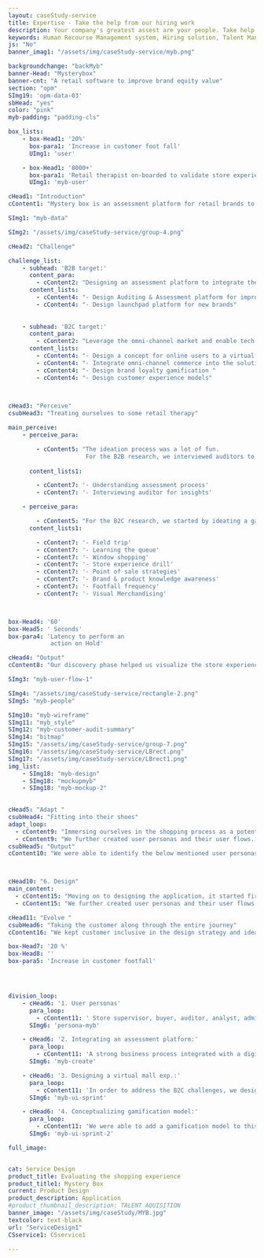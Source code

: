 ```yaml
---
layout: caseStudy-service
title: Expertise - Take the help from our hiring work
description: Your company's greatest assest are your people. Take help our hiring experts to recruit the best desired talents.
keywords: Human Recourse Management system, Hiring solution, Talent Management Software, Application Tracking System, AI-Enabled, Recruitment Management software, recruitment system, Talent CRM, HR Software, Bangalore, India
js: "No"
banner_imag1: "/assets/img/caseStudy-service/myb.png"

backgroundchange: "backMyb"
banner-Head: "Mysterybox"
banner-cnt: "A retail software to improve brand equity value"
section: "opm"
SImg19: 'opm-data-03'
sbHead: "yes"
color: "pink"
myb-padding: "padding-cls"

box_lists:
    - box-Head1: '20%'
      box-para1: 'Increase in customer foot fall'
      UImg1: 'user'

    - box-Head1: '8000+'
      box-para1: 'Retail therapist on-boarded to validate store experience'
      UImg1: 'myb-user'

cHead1: "Introduction"
cContent1: "Mystery box is an assessment platform for retail brands to enhance customer shopping experience. The retail industry is evolving towards connecting human emotions to maximize the brand equity value."

SImg1: "myb-data"

SImg2: "/assets/img/caseStudy-service/group-4.png"

cHead2: "Challenge"

challenge_list:
    - subhead: 'B2B target:'
      content_para:
        - cContent2: "Designing an assessment platform to integrate the retail stores with retail consultants and auditors for validating their store experience and quality of their products & services."
      content_lists:
        - cContent4: "- Design Auditing & Assessment platform for improving store experience"
        - cContent4: "- Design launchpad platform for new brands"
      
        
    - subhead: 'B2C target:'
      content_para:
        - cContent2: "Leverage the omni-channel market and enable tech to connect with human experience for maximizing customer footfalls and to improve the brand loyalty."
      content_lists:
        - cContent4: "- Design a concept for online users to a virtual-mall experience"
        - cContent4: "- Integrate omni-channel commerce into the solution"
        - cContent4: "- Design brand loyalty gamification "
        - cContent4: "- Design customer experience models"

      

cHead3: "Perceive"
csubHead3: "Treating ourselves to some retail therapy"

main_perceive:
    - perceive_para:

        - cContent5: "The ideation process was a lot of fun. 
                      For the B2B research, we interviewed auditors to understand the assessment process and looked at the metrics which governs the customer experience index score."
                      
      content_lists1:

        - cContent7: '- Understanding assessment process'
        - cContent7: '- Interviewing auditor for insights'

    - perceive_para:

        - cContent5: "For the B2C research, we started by ideating a game plan to understand the store operations by socializing with the teams and understanding the business processes."
      content_lists1:

        - cContent7: '- Field trip'
        - cContent7: '- Learning the queue'
        - cContent7: '- Window shopping'
        - cContent7: '- Store experience drill'
        - cContent7: '- Point of sale strategies'
        - cContent7: '- Brand & product knowledge awareness'
        - cContent7: '- Footfall frequency'
        - cContent7: '- Visual Merchandising'



box-Head4: '60'
box-Head5: ' Seconds'
box-para4: 'Latency to perform an 
            action on Hold'

cHead4: "Output"
cContent8: "Our discovery phase helped us visualize the store experience and establish key performance indicators for us to do the assessments and to gamify it."

SImg3: "myb-user-flow-1"

SImg4: "/assets/img/caseStudy-service/rectangle-2.png"
SImg5: "myb-people"

SImg10: "myb-wireframe"
SImg11: "myb_style"
SImg12: "myb-customer-audit-summary"
SImg14: "bitmap"
SImg15: "/assets/img/caseStudy-service/group-7.png"
SImg16: "/assets/img/caseStudy-service/LBrect.png"
SImg17: "/assets/img/caseStudy-service/LBrect1.png"
img_list:
    - SImg18: "myb-design"
    - SImg18: "mockupmyb"
    - SImg18: "myb-mockup-2"
    

cHead5: "Adapt "
csubHead4: "Fitting into their shoes"
adapt_loop:
  - cContent9: "Immersing ourselves in the shopping process as a potential buyer/auditor and from a store front, gave us a lot of insights into their major stakeholders/personas, their hand off points, motivation criteria, pain areas,  demographic, age and daily routines."
  - cContent9: "We further created user personas and their user flows. This, together with the workflow gave a complete picture on the product scope and roadmap."
csubHead5: "Output"
cContent10: "We were able to identify the below mentioned user personas:"



cHead10: "6. Design"
main_content:
  - cContent15: "Moving on to designing the application, it started first with us having an elaborate mood boarding sessions. We extensively follow the atomic design principle. we created individual components, finalized on the color, type and layout. "
  - cContent15: "We further created user personas and their user flows. This, together with the workflow gave a complete picture on the product scope and roadmap."

cHead11: "Evolve "
csubHead6: "Taking the customer along through the entire journey"
cContent16: "We kept customer inclusive in the design strategy and ideation phase. We had constant engagements throughout the designing process to take feedback and iterate. "

box-Head7: '20 %'
box-Head8: ''
box-para5: 'Increase in customer footfall'




division_loop:
    - cHead6: '1. User personas'
      para_loop:
        - cContent11: ' Store supervisor, buyer, auditor, analyst, admin and back office crew.'
      SImg6: 'persona-myb'

    - cHead6: '2. Integrating an assessment platform:'
      para_loop:
        - cContent11: 'A strong business process integrated with a digital platform was put in place to enhance the store experience. We were able to bring auditor, analyst and store supervisor on a single interface, capture store assessments and showcase store performance metrics. '
      SImg6: 'myb-create'

    - cHead6: '3. Designing a virtual mall exp.:'
      para_loop:
        - cContent11: 'In order to address the B2C challenges, we designed a platform which meets and satisfies all the use cases. For instance, a user (store supervisor) can propagate the store inventory item on an omni-channel platform for the customer to consume and increase the point of sale. '
      SImg6: 'myb-ui-sprint'

    - cHead6: '4. Conceptualizing gamification model:'
      para_loop:
        - cContent11: 'We were able to add a gamification model to this platform. We created loyalty points which the buyer will get when he or she enters a store/makes a purchase or shares the offer to their peers/friends. The model was created to increase footfalls for each store.'
      SImg6: 'myb-ui-sprint-2'

full_image:


cat: Service Design
product_title: Evaluating the shopping experience
product_title1: Mystery Box
current: Product Design
product_description: Application
#product_thumbnail_description: TALENT AQUISITION
banner_image: "/assets/img/caseStudy/MYB.jpg"
textcolor: text-black
url: "ServiceDesign1"
CSservice1: CSservice1

---
```

